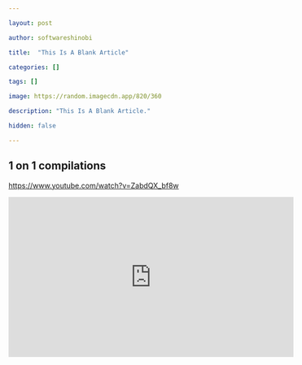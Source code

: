```yaml
---

layout: post

author: softwareshinobi

title:  "This Is A Blank Article"

categories: []

tags: []

image: https://random.imagecdn.app/820/360

description: "This Is A Blank Article."

hidden: false

---
```


## 1 on 1 compilations

https://www.youtube.com/watch?v=ZabdQX_bf8w

<iframe width="560" height="315" src="https://www.youtube.com/embed/ZabdQX_bf8w?si=FLskNy7Eqyb56EYR" title="YouTube video player" frameborder="0" allow="accelerometer; autoplay; clipboard-write; encrypted-media; gyroscope; picture-in-picture; web-share" allowfullscreen></iframe>
